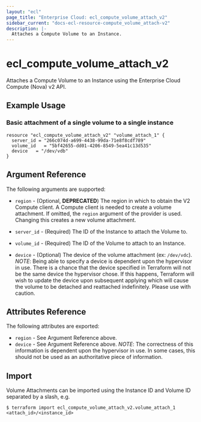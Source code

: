 ```yaml
---
layout: "ecl"
page_title: "Enterprise Cloud: ecl_compute_volume_attach_v2"
sidebar_current: "docs-ecl-resource-compute_volume_attach-v2"
description: |-
  Attaches a Compute Volume to an Instance.
---
```


# ecl\_compute\_volume\_attach\_v2

Attaches a Compute Volume to an Instance using the Enterprise Cloud
Compute (Nova) v2 API.

## Example Usage

### Basic attachment of a single volume to a single instance

```hcl
resource "ecl_compute_volume_attach_v2" "volume_attach_1" {
  server_id = "266c074d-a699-4438-99da-71e8f8cdf789"
  volume_id   = "5bf42655-dd01-4206-8549-5ea41c13d535"
  device   = "/dev/vdb"
}
```

## Argument Reference

The following arguments are supported:

* `region` - (Optional, **DEPRECATED**) The region in which to obtain the V2 Compute client.
    A Compute client is needed to create a volume attachment. If omitted, the
    `region` argument of the provider is used. Changing this creates a
    new volume attachment.

* `server_id` - (Required) The ID of the Instance to attach the Volume to.

* `volume_id` - (Required) The ID of the Volume to attach to an Instance.

* `device` - (Optional) The device of the volume attachment (ex: `/dev/vdc`).
  _NOTE_: Being able to specify a device is dependent upon the hypervisor in
  use. There is a chance that the device specified in Terraform will not be
  the same device the hypervisor chose. If this happens, Terraform will wish
  to update the device upon subsequent applying which will cause the volume
  to be detached and reattached indefinitely. Please use with caution.

## Attributes Reference

The following attributes are exported:

* `region` - See Argument Reference above.
* `device` - See Argument Reference above. _NOTE_: The correctness of this
  information is dependent upon the hypervisor in use. In some cases, this
  should not be used as an authoritative piece of information.

## Import

Volume Attachments can be imported using the Instance ID and Volume ID
separated by a slash, e.g.

```
$ terraform import ecl_compute_volume_attach_v2.volume_attach_1 <attach_id>/<instance_id>
```
